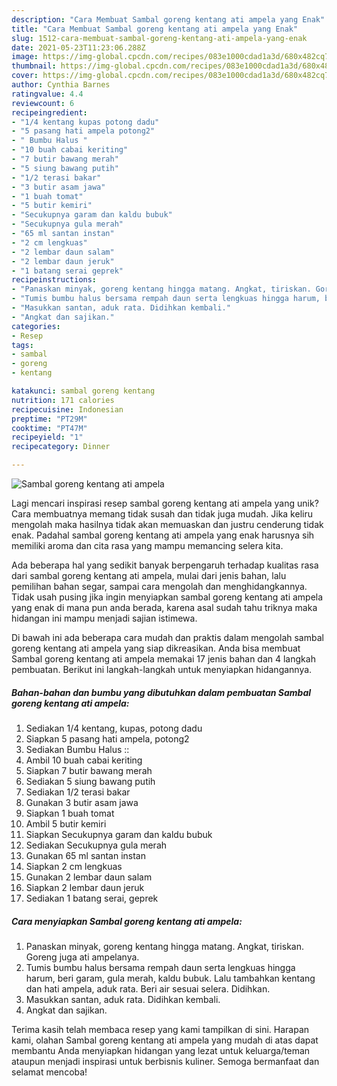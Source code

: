 ```yaml
---
description: "Cara Membuat Sambal goreng kentang ati ampela yang Enak"
title: "Cara Membuat Sambal goreng kentang ati ampela yang Enak"
slug: 1512-cara-membuat-sambal-goreng-kentang-ati-ampela-yang-enak
date: 2021-05-23T11:23:06.288Z
image: https://img-global.cpcdn.com/recipes/083e1000cdad1a3d/680x482cq70/sambal-goreng-kentang-ati-ampela-foto-resep-utama.jpg
thumbnail: https://img-global.cpcdn.com/recipes/083e1000cdad1a3d/680x482cq70/sambal-goreng-kentang-ati-ampela-foto-resep-utama.jpg
cover: https://img-global.cpcdn.com/recipes/083e1000cdad1a3d/680x482cq70/sambal-goreng-kentang-ati-ampela-foto-resep-utama.jpg
author: Cynthia Barnes
ratingvalue: 4.4
reviewcount: 6
recipeingredient:
- "1/4 kentang kupas potong dadu"
- "5 pasang hati ampela potong2"
- " Bumbu Halus "
- "10 buah cabai keriting"
- "7 butir bawang merah"
- "5 siung bawang putih"
- "1/2 terasi bakar"
- "3 butir asam jawa"
- "1 buah tomat"
- "5 butir kemiri"
- "Secukupnya garam dan kaldu bubuk"
- "Secukupnya gula merah"
- "65 ml santan instan"
- "2 cm lengkuas"
- "2 lembar daun salam"
- "2 lembar daun jeruk"
- "1 batang serai geprek"
recipeinstructions:
- "Panaskan minyak, goreng kentang hingga matang. Angkat, tiriskan. Goreng juga ati ampelanya."
- "Tumis bumbu halus bersama rempah daun serta lengkuas hingga harum, beri garam, gula merah, kaldu bubuk. Lalu tambahkan kentang dan hati ampela, aduk rata. Beri air sesuai selera. Didihkan."
- "Masukkan santan, aduk rata. Didihkan kembali."
- "Angkat dan sajikan."
categories:
- Resep
tags:
- sambal
- goreng
- kentang

katakunci: sambal goreng kentang 
nutrition: 171 calories
recipecuisine: Indonesian
preptime: "PT29M"
cooktime: "PT47M"
recipeyield: "1"
recipecategory: Dinner

---
```



![Sambal goreng kentang ati ampela](https://img-global.cpcdn.com/recipes/083e1000cdad1a3d/680x482cq70/sambal-goreng-kentang-ati-ampela-foto-resep-utama.jpg)

Lagi mencari inspirasi resep sambal goreng kentang ati ampela yang unik? Cara membuatnya memang tidak susah dan tidak juga mudah. Jika keliru mengolah maka hasilnya tidak akan memuaskan dan justru cenderung tidak enak. Padahal sambal goreng kentang ati ampela yang enak harusnya sih memiliki aroma dan cita rasa yang mampu memancing selera kita.

Ada beberapa hal yang sedikit banyak berpengaruh terhadap kualitas rasa dari sambal goreng kentang ati ampela, mulai dari jenis bahan, lalu pemilihan bahan segar, sampai cara mengolah dan menghidangkannya. Tidak usah pusing jika ingin menyiapkan sambal goreng kentang ati ampela yang enak di mana pun anda berada, karena asal sudah tahu triknya maka hidangan ini mampu menjadi sajian istimewa.




Di bawah ini ada beberapa cara mudah dan praktis dalam mengolah sambal goreng kentang ati ampela yang siap dikreasikan. Anda bisa membuat Sambal goreng kentang ati ampela memakai 17 jenis bahan dan 4 langkah pembuatan. Berikut ini langkah-langkah untuk menyiapkan hidangannya.

<!--inarticleads1-->

##### Bahan-bahan dan bumbu yang dibutuhkan dalam pembuatan Sambal goreng kentang ati ampela:

1. Sediakan 1/4 kentang, kupas, potong dadu
1. Siapkan 5 pasang hati ampela, potong2
1. Sediakan  Bumbu Halus ::
1. Ambil 10 buah cabai keriting
1. Siapkan 7 butir bawang merah
1. Sediakan 5 siung bawang putih
1. Sediakan 1/2 terasi bakar
1. Gunakan 3 butir asam jawa
1. Siapkan 1 buah tomat
1. Ambil 5 butir kemiri
1. Siapkan Secukupnya garam dan kaldu bubuk
1. Sediakan Secukupnya gula merah
1. Gunakan 65 ml santan instan
1. Siapkan 2 cm lengkuas
1. Gunakan 2 lembar daun salam
1. Siapkan 2 lembar daun jeruk
1. Sediakan 1 batang serai, geprek




<!--inarticleads2-->

##### Cara menyiapkan Sambal goreng kentang ati ampela:

1. Panaskan minyak, goreng kentang hingga matang. Angkat, tiriskan. Goreng juga ati ampelanya.
1. Tumis bumbu halus bersama rempah daun serta lengkuas hingga harum, beri garam, gula merah, kaldu bubuk. Lalu tambahkan kentang dan hati ampela, aduk rata. Beri air sesuai selera. Didihkan.
1. Masukkan santan, aduk rata. Didihkan kembali.
1. Angkat dan sajikan.




Terima kasih telah membaca resep yang kami tampilkan di sini. Harapan kami, olahan Sambal goreng kentang ati ampela yang mudah di atas dapat membantu Anda menyiapkan hidangan yang lezat untuk keluarga/teman ataupun menjadi inspirasi untuk berbisnis kuliner. Semoga bermanfaat dan selamat mencoba!

